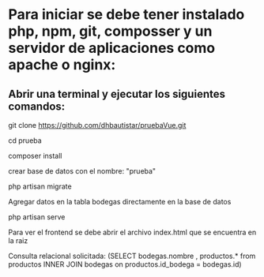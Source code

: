 # Para iniciar se debe tener instalado php, npm, git, composser y un servidor de aplicaciones como apache o nginx:

## Abrir una terminal y ejecutar los siguientes comandos:

git clone https://github.com/dhbautistar/pruebaVue.git

cd  prueba

composer install

crear base de datos con el nombre: "prueba"

php artisan migrate

Agregar datos en la tabla bodegas directamente en la base de datos

php artisan serve

Para ver el frontend se debe abrir el archivo index.html que se encuentra en la raiz

Consulta relacional solicitada:
(SELECT bodegas.nombre , productos.* from productos INNER JOIN bodegas on productos.id_bodega = bodegas.id)
